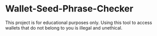 # Wallet-Seed-Phrase-Checker
This project is for educational purposes only. Using this tool to access wallets that do not belong to you is illegal and unethical. 
